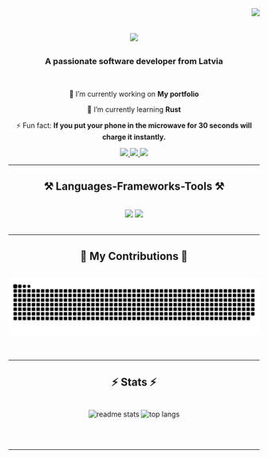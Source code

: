 <img align="right" src="https://visitor-badge.laobi.icu/badge?page_id=JanisJIvdris.JanisJIvdris" />

<h1 align="center">
    <img src="https://readme-typing-svg.herokuapp.com/?font=Righteous&size=35&center=true&vCenter=true&width=500&height=70&duration=4000&lines=Hi+There!+👋;+I'm+Janis+!;" />
</h1>

<h3 align="center">A passionate software developer from Latvia</h3>

<br/>
 
<div align="center">
 
 🔭 I’m currently working on **My portfolio**
 
 🌱 I’m currently learning **Rust**

⚡ Fun fact: **If you put your phone in the microwave for 30 seconds will charge it instantly.**

 </div>
 
<div align="center"> 
  <a href="mailto:jjivdris@gmail.com">
    <img src="https://img.shields.io/badge/Gmail-333333?style=for-the-badge&logo=gmail&logoColor=red" />
  </a>
  <a href="https://linkedin.com/in/jjivdris" target="_blank">
    <img src="https://img.shields.io/badge/LinkedIn-0077B5?style=for-the-badge&logo=linkedin&logoColor=white" target="_blank" />
  </a>
  <a>
     <img src="https://img.shields.io/badge/Portfolio-FF5722?style=for-the-badge&logo=todoist&logoColor=white" target="_blank" /> <!-- sqlite, safari, google-chrome are other good icon options -->
  </a>
</div>

 <hr/>
 
<h2 align="center">⚒️ Languages-Frameworks-Tools ⚒️</h2>
<br/>
<div align="center">
    <img src="https://skillicons.dev/icons?i=bootstrap,html,css,vscode,github,figma,git,postgres,powershell,vim,vscode" />
    <img src="https://skillicons.dev/icons?i=nodejs,python,javascript,typescript,angular,mongodb,c,cs,cpp,dotnet,jenkins,mysql,ruby,rails" /><br>
</div>

<br/>
<hr/>

<div align="center">
  <h2>🐍 My Contributions 🐍</h2>
  <br>
  <img alt="snake eating my contributions" src="https://raw.githubusercontent.com/JanisJIvdris/JanisJIvdris/output/github-contribution-grid-snake.svg" />
  <br/><br/><br/>
</div>

<hr/>

<h2 align="center">⚡ Stats ⚡</h2>
<br>
<div align=center>
 <img width="390" src="https://github-readme-stats.vercel.app/api?username=JanisJIvdris&show_icons=true&theme=react&rank_icon=github&border_radius=10" alt="readme stats" />
 <img width="325" src="https://github-readme-stats.vercel.app/api/top-langs/?username=JanisJIvdris&hide=HTML&langs_count=8&layout=compact&theme=react&border_radius=10&size_weight=0.5&count_weight=0.5&exclude_repo=github-readme-stats" alt="top langs" />
</div>


<br/><br/>

<hr/>


